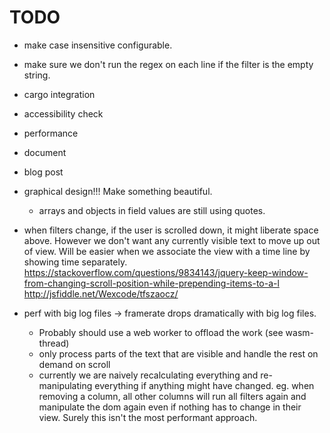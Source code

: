 # TODO

- make case insensitive configurable.
- make sure we don't run the regex on each line if the filter is the empty string.
- cargo integration
- accessibility check
- performance
- document
- blog post

- graphical design!!! Make something beautiful.
  - arrays and objects in field values are still using quotes.

- when filters change, if the user is scrolled down, it might liberate space above. However we don't want any currently visible text to move up out of view. Will be easier when we associate the view with a time line by showing time separately.
  https://stackoverflow.com/questions/9834143/jquery-keep-window-from-changing-scroll-position-while-prepending-items-to-a-l
  http://jsfiddle.net/Wexcode/tfszaocz/

- perf with big log files -> framerate drops dramatically with big log files.
  - Probably should use a web worker to offload the work (see wasm-thread)
  - only process parts of the text that are visible and handle the rest on demand on scroll
  - currently we are naively recalculating everything and re-manipulating everything if anything might have changed.
    eg. when removing a column, all other columns will run all filters again and manipulate the dom again even if
    nothing has to change in their view. Surely this isn't the most performant approach.



